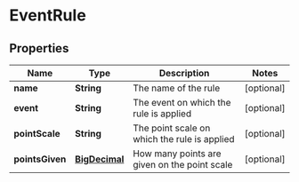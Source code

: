 
# EventRule

## Properties
Name | Type | Description | Notes
------------ | ------------- | ------------- | -------------
**name** | **String** | The name of the rule |  [optional]
**event** | **String** | The event on which the rule is applied |  [optional]
**pointScale** | **String** | The point scale on which the rule is applied |  [optional]
**pointsGiven** | [**BigDecimal**](BigDecimal.md) | How many points are given on the point scale |  [optional]



